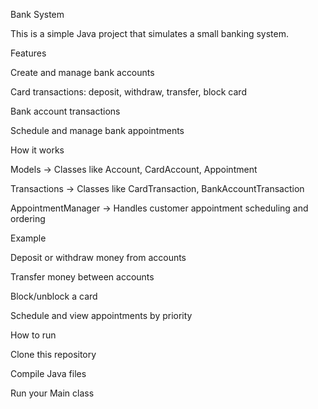 Bank System

This is a simple Java project that simulates a small banking system.

Features

Create and manage bank accounts

Card transactions: deposit, withdraw, transfer, block card

Bank account transactions

Schedule and manage bank appointments

How it works

Models → Classes like Account, CardAccount, Appointment

Transactions → Classes like CardTransaction, BankAccountTransaction

AppointmentManager → Handles customer appointment scheduling and ordering

Example

Deposit or withdraw money from accounts

Transfer money between accounts

Block/unblock a card

Schedule and view appointments by priority

How to run

Clone this repository

Compile Java files

Run your Main class
